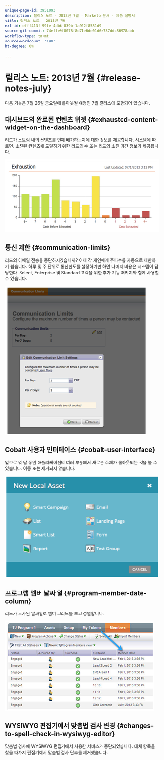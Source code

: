 ```yaml
---
unique-page-id: 2951093
description: 릴리스 노트 - 2013년 7월 - Marketo 문서 - 제품 설명서
title: 릴리스 노트 - 2013년 7월
exl-id: efff413f-99fe-4db6-839b-1a922f8581d9
source-git-commit: 74effe9f8078f8d71e6de01d6e737ddc86978abb
workflow-type: tm+mt
source-wordcount: '198'
ht-degree: 0%

---
```


# 릴리스 노트: 2013년 7월 {#release-notes-july}

다음 기능은 7월 26일 금요일에 롤아웃될 예정인 7월 릴리스에 포함되어 있습니다.

## 대시보드의 완료된 컨텐츠 위젯 {#exhausted-content-widget-on-the-dashboard}

리드가 스트림 내의 컨텐츠를 언제 배가하는지에 대한 정보를 제공합니다. 시스템에 따르면, 소진된 컨텐츠에 도달하기 위한 리드의 수 또는 리드의 소진 기간 정보가 제공됩니다.

![](assets/image2014-9-22-16-3a30-3a50.png)

## 통신 제한 {#communication-limits}

리드의 이메일 전송을 중단하시겠습니까? 이제 각 개인에게 주파수를 자동으로 제한하기 쉽습니다. 하루 및 주 단위로 통신한도를 설정하기만 하면 나머지 비용은 시스템이 담당한다. Select, Enterprise 및 Standard 고객을 위한 추가 기능 패키지와 함께 사용할 수 있습니다.

![](assets/image2014-9-22-16-3a31-3a13.png)

## Cobalt 사용자 인터페이스 {#cobalt-user-interface}

앞으로 몇 달 동안 애플리케이션의 여러 부분에서 새로운 주제가 롤아웃되는 것을 볼 수 있습니다. 이동 또는 제거되지 않습니다.

![](assets/image2014-9-22-16-3a31-3a42.png)

## 프로그램 멤버 날짜 열 {#program-member-date-column}

리드가 추가된 날짜별로 멤버 그리드를 보고 정렬합니다.

![](assets/image2014-9-22-16-3a32-3a1.png)

## WYSIWYG 편집기에서 맞춤법 검사 변경 {#changes-to-spell-check-in-wysiwyg-editor}

맞춤법 검사에 WYSIWYG 편집기에서 사용한 서비스가 중단되었습니다. 대체 항목을 찾을 때까지 편집기에서 맞춤법 검사 단추를 제거했습니다.
